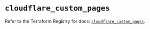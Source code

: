 # `cloudflare_custom_pages`

Refer to the Terraform Registry for docs: [`cloudflare_custom_pages`](https://registry.terraform.io/providers/cloudflare/cloudflare/5.9.0/docs/resources/custom_pages).
